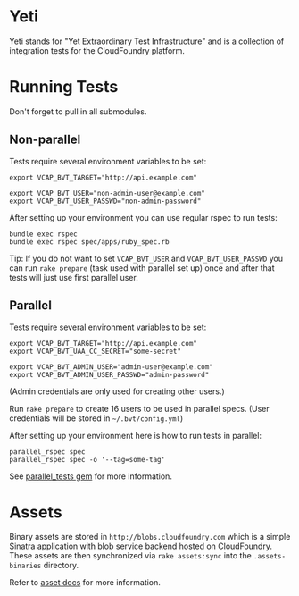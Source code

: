 # Yeti

Yeti stands for "Yet Extraordinary Test Infrastructure" and is a collection
of integration tests for the CloudFoundry platform.

# Running Tests

Don't forget to pull in all submodules.

## Non-parallel

Tests require several environment variables to be set:

    export VCAP_BVT_TARGET="http://api.example.com"

    export VCAP_BVT_USER="non-admin-user@example.com"
    export VCAP_BVT_USER_PASSWD="non-admin-password"

After setting up your environment you can use regular rspec to
run tests:

    bundle exec rspec
    bundle exec rspec spec/apps/ruby_spec.rb

Tip: If you do not want to set `VCAP_BVT_USER` and `VCAP_BVT_USER_PASSWD`
you can run `rake prepare` (task used with parallel set up) once
and after that tests will just use first parallel user.

## Parallel

Tests require several environment variables to be set:

    export VCAP_BVT_TARGET="http://api.example.com"
    export VCAP_BVT_UAA_CC_SECRET="some-secret"

    export VCAP_BVT_ADMIN_USER="admin-user@example.com"
    export VCAP_BVT_ADMIN_USER_PASSWD="admin-password"

(Admin credentials are only used for creating other users.)

Run `rake prepare` to create 16 users to be used in parallel specs.
(User credentials will be stored in `~/.bvt/config.yml`)

After setting up your environment here is how to run tests in parallel:

    parallel_rspec spec
    parallel_rspec spec -o '--tag=some-tag'

See [parallel_tests gem](https://github.com/grosser/parallel_tests)
for more information.

# Assets

Binary assets are stored in `http://blobs.cloudfoundry.com` which is a
simple Sinatra application with blob service backend hosted on CloudFoundry.
These assets are then synchronized via `rake assets:sync` into the
`.assets-binaries` directory.

Refer to [asset docs](docs/how-to-build-assets.md) for more information.
